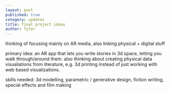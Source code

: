 ```yaml
---
layout: post
published: true
category: updates
title: final project ideas
author: Tyler
---
```

thinking of focusing mainly on AR media, also linking physical + digital stuff

primary idea: an AR app that lets you write stories in 3d space, letting you walk through/around them. also thinking about creating physical data visualiations from literature, e.g. 3d printing instead of just working with web based visualizations.

skills needed: 3d modelling, parametric / generative design, fiction writing, special effects and film making